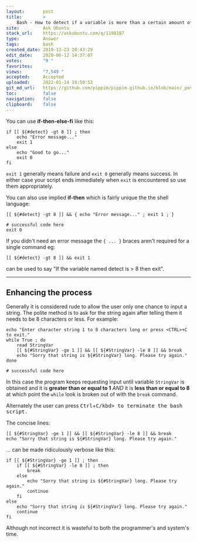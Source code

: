 ```yaml
---
layout:       post
title:        >
    Bash - How to detect if a variable is more than a certain amount of characters
site:         Ask Ubuntu
stack_url:    https://askubuntu.com/q/1198187
type:         Answer
tags:         bash
created_date: 2019-12-23 20:43:29
edit_date:    2020-06-12 14:37:07
votes:        "9 "
favorites:    
views:        "7,549 "
accepted:     Accepted
uploaded:     2022-01-14 19:59:53
git_md_url:   https://github.com/pippim/pippim.github.io/blob/main/_posts/2019/2019-12-23-Bash---How-to-detect-if-a-variable-is-more-than-a-certain-amount-of-characters.md
toc:          false
navigation:   false
clipboard:    false
---
```


You can use **if-then-else-fi** like this:

``` 
if [[ ${#detect} -gt 8 ]] ; then
    echo "Error message..."
    exit 1
else
    echo "Good to go..."
    exit 0
fi
```

`exit 1` generally means failure and `exit 0` generally means success. In either case your script ends immediately when `exit` is encountered so use them appropriately.

You can also use implied **if-then** which is fairly unique the the shell language:

``` 
[[ ${#detect} -gt 8 ]] && { echo "Error message..." ; exit 1 ; }

# successful code here
exit 0
```

If you didn't need an error message the `{ ... }` braces aren't required for a single command eg:

``` 
[[ ${#detect} -gt 8 ]] && exit 1

```

can be used to say "If the variable named detect is > 8 then exit".


----------

## Enhancing the process

Generally it is considered rude to allow the user only one chance to input a string. The polite method is to ask for the string again after telling them it needs to be 8 characters or less. For example:

``` 
echo "Enter character string 1 to 8 characters long or press <CTRL>+C to exit."
while True ; do
    read StringVar
    [[ ${#StringVar} -ge 1 ]] && [[ ${#StringVar} -le 8 ]] && break
    echo "Sorry that string is ${#StringVar} long. Please try again."
done

# successful code here

```

In this case the program keeps requesting input until variable `StringVar` is obtained and it is **greater than or equal to 1** *AND* it is **less than or equal to 8** at which point the `while` look is broken out of with the `break` command.

Alternately the user can press <kbd>Ctrl</kbd>+<kbd>C/kbd> to terminate the bash script.

The concise lines:

``` 
[[ ${#StringVar} -ge 1 ]] && [[ ${#StringVar} -le 8 ]] && break
echo "Sorry that string is ${#StringVar} long. Please try again."

```

... can be made ridiculously verbose like this:

``` 
if [[ ${#StringVar} -ge 1 ]] ; then
    if [[ ${#StringVar} -le 8 ]] ; then
        break
    else
        echo "Sorry that string is ${#StringVar} long. Please try again."
        continue
    fi
else
    echo "Sorry that string is ${#StringVar} long. Please try again."
    continue
fi

```

Although not incorrect it is wasteful to both the programmer's and system's time.
